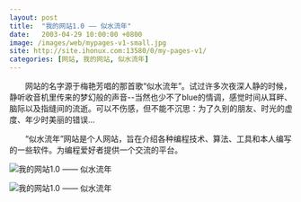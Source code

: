```yaml
---
layout: post
title:  "我的网站1.0 —— 似水流年"
date:   2003-04-29 10:00:00 +0800
image: /images/web/mypages-v1-small.jpg
site: http://site.ihonux.com:13580/0/my-pages-v1/
categories: [网站, 我的网站, 似水流年]
---
```


　　网站的名字源于梅艳芳唱的那首歌“似水流年”。试过许多次夜深人静的时候，静听收音机里传来的梦幻般的声音--当然也少不了blue的情调，感觉时间从耳畔、脑际以及指缝间的流逝。可以不伤感，但不能不沉思：为了久别的朋友、时光的虚度、年少时美丽的错误...

　　“似水流年”网站是个人网站，旨在介绍各种编程技术、算法、工具和本人编写的一些软件。为编程爱好者提供一个交流的平台。


![我的网站1.0 —— 似水流年]({{site.baseurl}}/images/web/我的网站1-似水流年-0.png)

![我的网站1.0 —— 似水流年]({{site.baseurl}}/images/web/我的网站1-似水流年.png)
